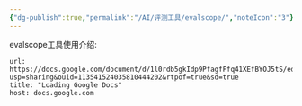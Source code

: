 ```yaml
---
{"dg-publish":true,"permalink":"/AI/评测工具/evalscope/","noteIcon":"3"}
---
```



evalscope工具使用介绍:

```cardlink
url: https://docs.google.com/document/d/1l0rdb5gkIdp9PfagfFfq41XEfBYOJ5tS/edit?usp=sharing&ouid=113541524035810444202&rtpof=true&sd=true
title: "Loading Google Docs"
host: docs.google.com
```

